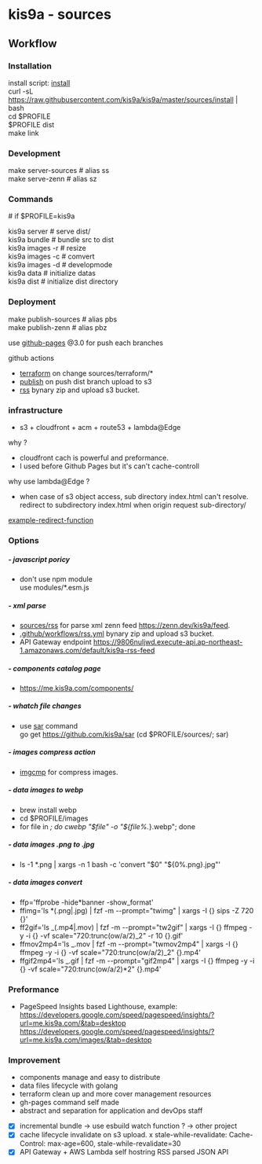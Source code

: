 # kis9a - sources

## Workflow

### Installation

install script: [install](./install)  
curl -sL https://raw.githubusercontent.com/kis9a/kis9a/master/sources/install | bash  
cd \$PROFILE  
\$PROFILE dist  
make link

### Development

make server-sources # alias ss  
make serve-zenn # alias sz

### Commands

\# if $PROFILE=kis9a

kis9a server # serve dist/  
kis9a bundle # bundle src to dist  
kis9a images -r # resize  
kis9a images -c # comvert  
kis9a images -d # developmode  
kis9a data # initialize datas  
kis9a dist # initialize dist directory

### Deployment

make publish-sources # alias pbs  
make publish-zenn # alias pbz

use [github-pages](https://github.com/tschaub/gh-pages) @3.0 for push each branches

github actions

- [terraform](../.github/workflows/terraform.yml) on change sources/terraform/\*
- [publish](../.github/workflows/publish.yml) on push dist branch upload to s3
- [rss](../.github/workflows/rss.yml) bynary zip and upload s3 bucket.

### infrastructure

- s3 + cloudfront + acm + route53 + lambda@Edge

why ?

- cloudfront cach is powerful and preformance.
- I used before Github Pages but it's can't cache-controll

why use lambda@Edge ?

- when case of s3 object access, sub directory index.html can't resolve.  
  redirect to subdirectory index.html when origin request sub-directory/

[example-redirect-function](./terraform/folder_index_redirect.js)

### Options

##### - javascript poricy

- don't use npm module  
  use modules/\*.esm.js

##### - xml parse

- [sources/rss](./rss) for parse xml zenn feed <https://zenn.dev/kis9a/feed>.
- [.github/workflows/rss.yml](../.github/workflows/terraform.yml) bynary zip and upload s3 bucket.
- API Gateway endpoint <https://9806nuljwd.execute-api.ap-northeast-1.amazonaws.com/default/kis9a-rss-feed>

##### - components catalog page

- https://me.kis9a.com/components/

##### - whatch file changes

- use [sar](https://github.com/kis9a/sar) command  
  go get https://github.com/kis9a/sar
  (cd $PROFILE/sources/; sar)

##### - images compress action

- [imgcmp](../.github/workflows/imgcmp.yml) for compress images.

##### - data images to webp

- brew install webp
- cd $PROFILE/images
- for file in _; do cwebp "\$file" -o "${file%._}.webp"; done

##### - data images .png to .jpg

- ls -1 \*.png | xargs -n 1 bash -c 'convert "$0" "${0%.png}.jpg"'

##### - data images convert

- ffp='ffprobe -hide\*banner -show_format'
- ffimg='ls \*(.png|.jpg) | fzf -m --prompt="twimg" | xargs -I {} sips -Z 720 {}'
- ff2gif='ls \_(.mp4|.mov) | fzf -m --prompt="tw2gif" | xargs -I {} ffmpeg -y -i {} -vf scale="720:trunc(ow/a/2)\_2" -r 10 {}.gif'
- ffmov2mp4='ls \_.mov | fzf -m --prompt="twmov2mp4" | xargs -I {} ffmpeg -y -i {} -vf scale="720:trunc(ow/a/2)\_2" {}.mp4'
- ffgif2mp4='ls \_.gif | fzf -m --prompt="gif2mp4" | xargs -I {} ffmpeg -y -i {} -vf scale="720:trunc(ow/a/2)\*2" {}.mp4'

### Preformance

- PageSpeed Insights based Lighthouse, example:
  <https://developers.google.com/speed/pagespeed/insights/?url=me.kis9a.com/&tab=desktop>
  <https://developers.google.com/speed/pagespeed/insights/?url=me.kis9a.com/images/&tab=desktop>

### Improvement

- components manage and easy to distribute
- data files lifecycle with golang
- terraform clean up and more cover management resources
- gh-pages command self made
- abstract and separation for application and devOps staff
- [x] incremental bundle -> use esbuild watch function ? -> other project
- [x] cache lifecycle invalidate on s3 upload.
      x stale-while-revalidate: Cache-Control: max-age=600, stale-while-revalidate=30
- [x] API Gateway + AWS Lambda self hostring RSS parsed JSON API
